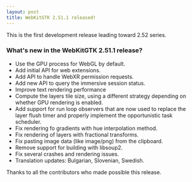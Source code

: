 ```yaml
---
layout: post
title: WebKitGTK 2.51.1 released!
---
```


This is the first development release leading toward 2.52 series.

### What's new in the WebKitGTK 2.51.1 release?

 - Use the GPU process for WebGL by default.
 - Add initial API for web extensions.
 - Add API to handle WebXR permission requests.
 - Add new API to query the immersive session status.
 - Improve text rendering performance
 - Compute the layers tile size, using a different strategy depending on whether
   GPU rendering is enabled.
 - Add support for run loop observers that are now used to replace the layer flush
   timer and properly implement the opportunistic task scheduler.
 - Fix rendering fo gradients with hue interpolation method.
 - Fix rendering of layers with fractional transforms.
 - Fix pasting image data (like image/png) from the clipboard.
 - Remove support for building with libsoup2.
 - Fix several crashes and rendering issues.
 - Translation updates: Bulgarian, Slovenian, Swedish.

Thanks to all the contributors who made possible this release.
